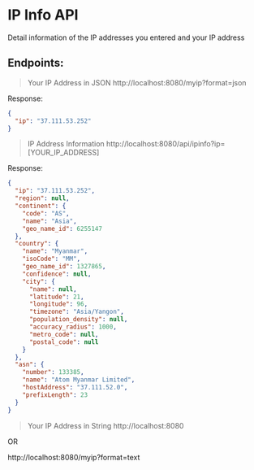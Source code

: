# IP Info API

Detail information of the IP addresses you entered and your IP address

## Endpoints:

> Your IP Address in JSON
http://localhost:8080/myip?format=json

Response:
```JSON
{
  "ip": "37.111.53.252"
}
```

> IP Address Information
http://localhost:8080/api/ipinfo?ip=[YOUR_IP_ADDRESS]

Response:
```JSON
{
  "ip": "37.111.53.252",
  "region": null,
  "continent": {
    "code": "AS",
    "name": "Asia",
    "geo_name_id": 6255147
  },
  "country": {
    "name": "Myanmar",
    "isoCode": "MM",
    "geo_name_id": 1327865,
    "confidence": null,
    "city": {
      "name": null,
      "latitude": 21,
      "longitude": 96,
      "timezone": "Asia/Yangon",
      "population_density": null,
      "accuracy_radius": 1000,
      "metro_code": null,
      "postal_code": null
    }
  },
  "asn": {
    "number": 133385,
    "name": "Atom Myanmar Limited",
    "hostAddress": "37.111.52.0",
    "prefixLength": 23
  }
}
```

> Your IP Address in String
http://localhost:8080

OR

http://localhost:8080/myip?format=text
